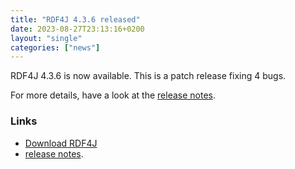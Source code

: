 ```yaml
---
title: "RDF4J 4.3.6 released"
date: 2023-08-27T23:13:16+0200
layout: "single"
categories: ["news"]
---
```

RDF4J 4.3.6 is now available. This is a patch release fixing 4 bugs.

For more details, have a look at the [release notes](/release-notes/4.3.6).
<!--more-->
### Links

- [Download RDF4J](/download/)
- [release notes](/release-notes/4.3.6).
